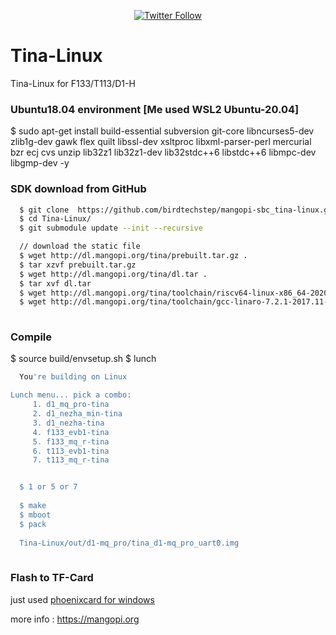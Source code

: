 <p align="center">
<a href=https://twitter.com/BirdTechstep><img alt="Twitter Follow" src="https://img.shields.io/twitter/follow/BirdTechstep?logo=twitter&style=flat-square"></a>

</p>

# Tina-Linux
Tina-Linux for F133/T113/D1-H


### Ubuntu18.04 environment [Me used WSL2 Ubuntu-20.04]
  $ sudo apt-get install build-essential subversion git-core libncurses5-dev zlib1g-dev gawk flex quilt libssl-dev xsltproc libxml-parser-perl mercurial bzr ecj cvs unzip lib32z1 lib32z1-dev lib32stdc++6 libstdc++6 libmpc-dev libgmp-dev -y

### SDK download from GitHub
``` sh
  $ git clone  https://github.com/birdtechstep/mangopi-sbc_tina-linux.git Tina-Linux
  $ cd Tina-Linux/
  $ git submodule update --init --recursive

  // download the static file
  $ wget http://dl.mangopi.org/tina/prebuilt.tar.gz .
  $ tar xzvf prebuilt.tar.gz
  $ wget http://dl.mangopi.org/tina/dl.tar .
  $ tar xvf dl.tar
  $ wget http://dl.mangopi.org/tina/toolchain/riscv64-linux-x86_64-20200528.tar.xz -P ./lichee/brandy-2.0/tools/toolchain/
  $ wget http://dl.mangopi.org/tina/toolchain/gcc-linaro-7.2.1-2017.11-x86_64_arm-linux-gnueabi.tar.xz -P ./lichee/brandy-2.0/tools/toolchain/
  
```

### Compile
  $ source build/envsetup.sh
  $ lunch
``` sh
  You're building on Linux

Lunch menu... pick a combo:
     1. d1_mq_pro-tina
     2. d1_nezha_min-tina
     3. d1_nezha-tina
     4. f133_evb1-tina
     5. f133_mq_r-tina
     6. t113_evb1-tina
     7. t113_mq_r-tina


  $ 1 or 5 or 7
  
  $ make
  $ mboot
  $ pack
  
  Tina-Linux/out/d1-mq_pro/tina_d1-mq_pro_uart0.img
  
  ``` 
  
### Flash to TF-Card

just used [phoenixcard for windows](https://mangopi.org/_media/phoenixcard4.2.8.zip) 

more info : https://mangopi.org
  

